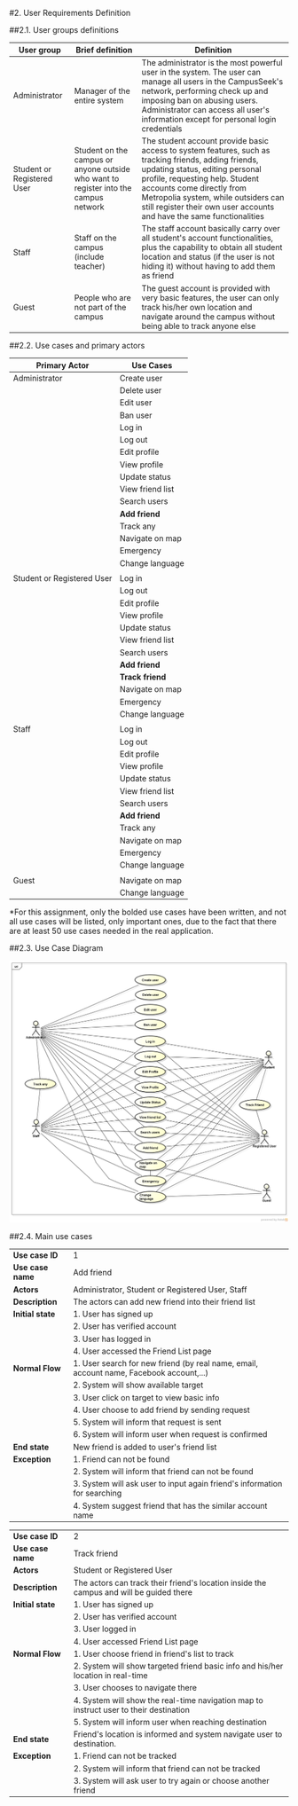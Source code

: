 #2. User Requirements Definition

##2.1. User groups definitions

| User group | Brief definition | Definition |
|--------|--------|---------|
| Administrator | Manager of the entire system | The administrator is the most powerful user in the system. The user can manage all users in the CampusSeek's network, performing check up and imposing ban on abusing users. Administrator can access all user's information except for personal login credentials |
| Student or Registered User | Student on the campus or anyone outside who want to register into the campus network | The student account provide basic access to system features, such as tracking friends, adding friends, updating status, editing personal profile, requesting help. Student accounts come directly from Metropolia system, while outsiders can still register their own user accounts and have the same functionalities |
| Staff | Staff on the campus (include teacher)| The staff account basically carry over all student's account functionalities, plus the capability to obtain all student location and status (if the user is not hiding it) without having to add them as friend |
| Guest | People who are not part of the campus | The guest account is provided with very basic features, the user can only track his/her own location and navigate around the campus without being able to track anyone else |


##2.2. Use cases and primary actors

| Primary Actor                | Use Cases           |
| ---------------------------- | ------------------- |
| Administrator                | Create user         |
|                              | Delete user         |
|                              | Edit user           |
|                              | Ban user            |
|                              | Log in              |
|                              | Log out             |
|                              | Edit profile        |
|                              | View profile        |
|                              | Update status       |
|                              | View friend list    |
|                              | Search users        |
|                              | **Add friend**      |
|                              | Track any           |
|                              | Navigate on map     |
|                              | Emergency           |
|                              | Change language     |
|                              |                     |
| Student or Registered User   | Log in              |
|                              | Log out             |
|                              | Edit profile        |
|                              | View profile        |
|                              | Update status       |
|                              | View friend list    |
|                              | Search users        |
|                              | **Add friend**      |
|                              | **Track friend**    |
|                              | Navigate on map     |
|                              | Emergency           |
|                              | Change language     |
|                              |                     |
| Staff                        | Log in              |
|                              | Log out             |
|                              | Edit profile        |
|                              | View profile        |
|                              | Update status       |
|                              | View friend list    |
|                              | Search users        |
|                              | **Add friend**      |
|                              | Track any           |
|                              | Navigate on map     |
|                              | Emergency           |
|                              | Change language     |
|                              |                     |
| Guest                        | Navigate on map     |
|                              | Change language     |

*For this assignment, only the bolded use cases have been written, and not all use cases will be listed, only important ones, due to the fact that there are at least 50 use cases needed in the real application.

##2.3. Use Case Diagram

![alt text](https://raw.githubusercontent.com/peace183/Campus_Seek/master/Campus_Seek.png "Use Case Diagram")

##2.4. Main use cases

|                   |                                                                                                          |
| ----------------- | -------------------------------------------------------------------------------------------------------- |
| **Use case ID**   | 1                                                                                                        |
| **Use case name** | Add friend                                                                                               |
| **Actors**        | Administrator, Student or Registered User, Staff                                                         |
| **Description**   | The actors can add new friend into their friend list                                                     |
| **Initial state** | 1. User has signed up                                                                                    |
|                   | 2. User has verified account                                                                             |
|                   | 3. User has logged in                                                                                    |
|                   | 4. User accessed the Friend List page                                                                    |
| **Normal Flow**   | 1. User search for new friend (by real name, email, account name, Facebook account,...)                  |
|                   | 2. System will show available target                                                                     |
|                   | 3. User click on target to view basic info                                                               |
|                   | 4. User choose to add friend by sending request                                                          |
|                   | 5. System will inform that request is sent                                                               |
|                   | 6. System will inform user when request is confirmed                                                     |
| **End state**     | New friend is added to user's friend list                                                                |
| **Exception**     | 1. Friend can not be found                                                                               |
|                   | 2. System will inform that friend can not be found                                                       |
|                   | 3. System will ask user to input again friend's information for searching                                |
|                   | 4. System suggest friend that has the similar account name                                               |


|                   |                                                                                                                 |
| ----------------- | --------------------------------------------------------------------------------------------------------------- |
| **Use case ID**   | 2                                                                                                               |
| **Use case name** | Track friend                                                                                                    |
| **Actors**        | Student or Registered User                                                                                      |
| **Description**   | The actors can track their friend's location inside the campus and will be guided there                         |
| **Initial state** | 1. User has signed up                                                                                           |
|                   | 2. User has verified account                                                                                    |
|                   | 3. User logged in                                                                                               |
|                   | 4. User accessed Friend List page                                                                               |
| **Normal Flow**   | 1. User choose friend in friend's list to track                                                                 |
|                   | 2. System will show targeted friend basic info and his/her location in real-time                                |
|                   | 3. User chooses to navigate there                                                                               |
|                   | 4. System will show the real-time navigation map to instruct user to their destination                          |
|                   | 5. System will inform user when reaching destination                                                            |
| **End state**     | Friend's location is informed and system navigate user to destination.                                          |
| **Exception**     | 1. Friend can not be tracked                                                                                    |
|                   | 2. System will inform that friend can not be tracked                                                            |
|                   | 3. System will ask user to try again or choose another friend                                                   |

